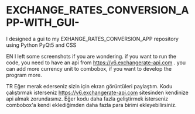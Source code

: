 # EXCHANGE_RATES_CONVERSION_APP-WITH_GUI-
I designed a gui to my EXHANGE_RATES_CONVERSION_APP repository using Python PyQt5 and CSS

EN
I left some screenshots if you are wondering.
if you want to run the code, you need to have an api from https://v6.exchangerate-api.com .
you can add more currency unit to combobox, if you want to develop the program more.

TR
Eğer merak ederseniz sizin için ekran görüntüleri paylaştım.
Kodu çalıştırmak isterseniz https://v6.exchangerate-api.com sitesinden kendinize api almak zorundasınız.
Eğer kodu daha fazla geliştirmek isterseniz combobox'a kendi eklediğimden daha fazla para birimi ekleyebilirsiniz.








